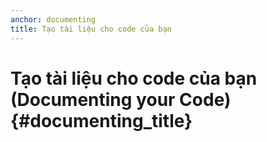 ```yaml
---
anchor: documenting
title: Tạo tài liệu cho code của bạn
---
```


# Tạo tài liệu cho code của bạn (Documenting your Code) {#documenting_title}
